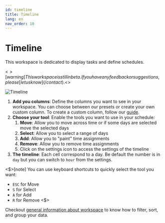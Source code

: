 ```yaml
---
id: timeline
title: Timeline
lang: en
nav_order: 10
---
```


# Timeline

This workspace is dedicated to display tasks and define schedules.

<$>[warning]
This workspace is still in beta. If you have any feedback or suggestions, please [let us know](/contact).
<$>

![Timeline](/_medias/timeline.png)

1. **Add you columns**: Define the columns you want to see in your workspace. You can choose between our presets or create your own custom column. To create a custom column, follow our [guide](../../../how-to/create/column).
2. **Choose your tool**: Enable the tools you want to use in your schedule:
   1. **Move**: Allow you to move across time or if some days are selected move the selected days
   2. **Select**: Allow you to select a range of days
   3. **Add**: Allow you to "paint" time assignments
   4. **Remove**: Allow you to remove time assignments
   5. Click on the <span class="aq-icon">settings</span> icon to access the settings of the timeline
3. **The timeline**: Each cell correspond to a day. Be default the number is in `day` but you can switch to `hour` from the settings.

<$>[note]
You can use keyboard shortcuts to quickly select the tool you want:

- `ESC` for Move
- `S` for Select
- `A` for Add
- `R` for Remove
<$>

Checkout [general information about workspace](/web/workspaces) to know how to filter, sort, and group your data.